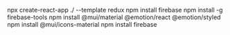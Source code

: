 npx create-react-app ./ --template redux
npm install firebase
npm install -g firebase-tools
npm install @mui/material @emotion/react @emotion/styled
npm install @mui/icons-material
npm install firebase